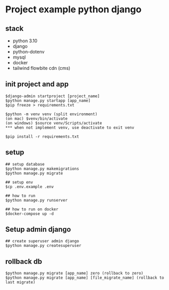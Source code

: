 # Project example python django

## stack

- python 3.10
- django
- python-dotenv
- mysql
- docker
- tailwind flowbite cdn (cms)

## init project and app

```
$django-admin startproject [project_name]
$python manage.py startapp [app_name]
$pip freeze > requirements.txt

$python -m venv venv (split environment)
(on mac) $venv/bin/activate
(on windows) $source venv/Scripts/activate
*** when not implement venv, use deactivate to exit venv

$pip install -r requirements.txt
```

## setup

```
## setup database
$python manage.py makemigrations
$python manage.py migrate

## setup env
$cp .env.example .env

## how to run
$python manage.py runserver

## how to run on docker
$docker-compose up -d
```

## Setup admin django

```
## create superuser admin django
$python manage.py createsuperuser
```

## rollback db

```
$python manage.py migrate [app_name] zero (rollback to zero)
$python manage.py migrate [app_name] [file_migrate_name] (rollback to last migrate)
```

